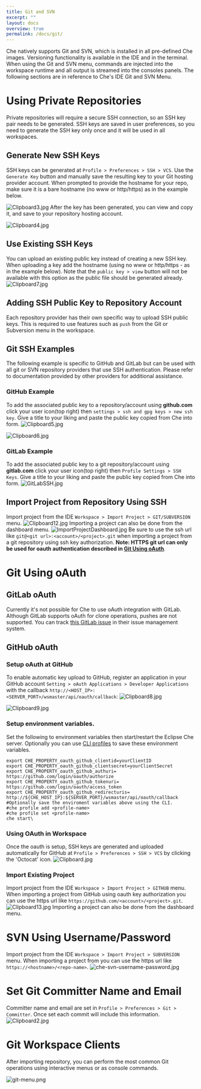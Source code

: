 ```yaml
---
title: Git and SVN
excerpt: ""
layout: docs
overview: true
permalink: /docs/git/
---
```

Che natively supports Git and SVN, which is installed in all pre-defined Che images. Versioning functionality is available in the IDE and in the terminal. When using the Git and SVN menu, commands are injected into the workspace runtime and all output is streamed into the consoles panels. The following sections are in reference to Che's IDE Git and SVN Menu.
# Using Private Repositories  
Private repositories will require a secure SSH connection, so an SSH key pair needs to be generated. SSH keys are saved in user preferences, so you need to generate the SSH key only once and it will be used in all workspaces.

## Generate New SSH Keys
SSH keys can be generated at `Profile > Preferences > SSH > VCS`. Use the `Generate Key` button and manually save the resulting key to your Git hosting provider account. When prompted to provide the hostname for your repo, make sure it is a bare hostname (no www or http/https) as in the example below.

![Clipboard3.jpg](/images/Clipboard3.jpg)
After the key has been generated, you can view and copy it, and save to your repository hosting account.

![Clipboard4.jpg](/images/Clipboard4.jpg)
## Use Existing SSH Keys
You can upload an existing public key instead of creating a new SSH key. When uploading a key add the hostname (using no www or http/https - as in the example below). Note that the `public key > view` button will not be available with this option as the public file should be generated already.
![Clipboard7.jpg](/images/Clipboard7.jpg)
## Adding SSH Public Key to Repository Account
Each repository provider has their own specific way to upload SSH public keys. This is required to use features such as `push` from the Git or Subversion menu in the workspace. 

## Git SSH Examples
The following example is specific to GitHub and GitLab but can be used with all git or SVN repository providers that use SSH authentication. Please refer to documentation provided by other providers for additional assistance.

### GitHub Example
To add the associated public key to a repository/account  using **github.com** click your user icon(top right) then `settings > ssh and gpg keys > new ssh key`. Give a title to your liking and paste the public key copied from Che into form.
![Clipboard5.jpg](/images/Clipboard5.jpg)

![Clipboard6.jpg](/images/Clipboard6.jpg)
### GitLab Example
To add the associated public key to a git repository/account  using **gitlab.com** click your user icon(top right) then `Profile Settings > SSH Keys`. Give a title to your liking and paste the public key copied from Che into form.
![GitLabSSH.jpg](/images/GitLabSSH.jpg)
## Import Project from Repository Using SSH
Import project from the IDE `Workspace > Import Project > GIT/SUBVERSION` menu.
![Clipboard12.jpg](/images/Clipboard12.jpg)
Importing a project can also be done from the dashboard menu.
![ImportProjectDashboard.jpg](/images/ImportProjectDashboard.jpg)
Be sure to use the ssh url like `git@<git url>:<account>/<project>.git` when importing a project from a git repository using ssh key authorization. **Note: HTTPS git url can only be used for oauth authentication described in [Git Using oAuth](https://eclipse-che.readme.io/docs/git#github-using-oauth)**. 
# Git Using oAuth  
## GitLab oAuth
Currently it's not possible for Che to use oAuth integration with GitLab. Although GitLab supports oAuth for clone operations, pushes are not supported. You can track [this GitLab issue](https://gitlab.com/gitlab-org/gitlab-ce/issues/18106) in their issue management system.

## GitHub oAuth
### Setup oAuth at GitHub
To enable automatic key upload to GitHub, register an application in your GitHub account `Setting > oAuth Applications > Developer Applications` with the callback `http://<HOST_IP>:<SERVER_PORT>/wsmaster/api/oauth/callback`:
![Clipboard8.jpg](/images/Clipboard8.jpg)

![Clipboard9.jpg](/images/Clipboard9.jpg)
### Setup environment variables.
Set the following to environment variables then start/restart the Eclipse Che server. Optionally you can use [CLI profiles](https://eclipse-che.readme.io/docs/che-cli#profiles) to save these environment variables.
```shell  
export CHE_PROPERTY_oauth_github_clientid=yourClientID
export CHE_PROPERTY_oauth_github_clientsecret=yourClientSecret
export CHE_PROPERTY_oauth_github_authuri= https://github.com/login/oauth/authorize
export CHE_PROPERTY_oauth_github_tokenuri= https://github.com/login/oauth/access_token
export CHE_PROPERTY_oauth_github_redirecturis= http://${CHE_HOST_IP}:${SERVER_PORT}/wsmaster/api/oauth/callback
#Optionally save the enviroment variables above using the CLI.
#che profile add <profile-name>
#che profile set <profile-name>
che start\
```
### Using OAuth in Workspace
Once the oauth is setup, SSH keys are generated and uploaded automatically for GitHub at `Profile > Preferences > SSH > VCS` by clicking the 'Octocat' icon.
![Clipboard.jpg](/images/Clipboard.jpg)
### Import Existing Project
Import project from the IDE `Workspace > Import Project > GITHUB` menu. When importing a project from GitHub using oauth key authorization you can use the https url like `https://github.com/<account>/<project>.git`. 
![Clipboard13.jpg](/images/Clipboard13.jpg)
Importing a project can also be done from the dashboard menu.
# SVN Using Username/Password  
Import project from the IDE `Workspace > Import Project > SUBVERSION` menu. When importing a project from you can use the https url like `https://<hostname>/<repo-name>`. 
![che-svn-username-password.jpg](/images/che-svn-username-password.jpg)

# Set Git Committer Name and Email  
Committer name and email are set in `Profile > Preferences > Git > Committer`. Once set each commit will include this information.
![Clipboard2.jpg](/images/Clipboard2.jpg)

# Git Workspace Clients  
After importing repository, you can perform the most common Git operations using interactive menus or as console commands.

![git-menu.png](/images/git-menu.png)
